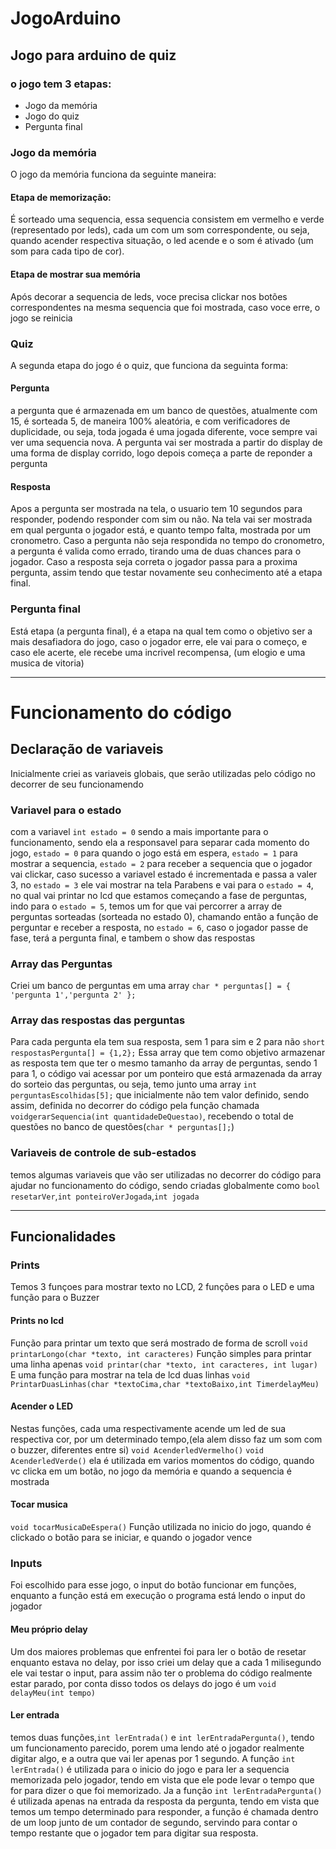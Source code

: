 # JogoArduino


## Jogo para arduino de quiz

### o jogo tem 3 etapas:

- Jogo da memória
- Jogo do quiz
- Pergunta final

### Jogo da memória

O jogo da memória funciona da seguinte maneira:
#### Etapa de memorização:
É sorteado uma sequencia, essa sequencia consistem em vermelho e verde (representado por leds), cada um com um som correspondente, ou seja, quando acender respectiva situação, o led acende e o som é ativado (um som para cada tipo de cor).

#### Etapa de mostrar sua memória

Após decorar a sequencia de leds, voce precisa clickar nos botões correspondentes na mesma sequencia que foi mostrada, caso voce erre, o jogo se reinicia

### Quiz 

A segunda etapa do jogo é o quiz, que funciona da seguinta forma:

#### Pergunta

a pergunta que é armazenada em um banco de questões, atualmente com 15, é sorteada 5, de maneira 100% aleatória, e com verificadores de duplicidade, ou seja, toda jogada é uma jogada diferente, voce sempre vai ver uma sequencia nova. A pergunta vai ser mostrada a partir do display de uma forma de display corrido, logo depois começa a parte de reponder a pergunta 

#### Resposta

Apos a pergunta ser mostrada na tela, o usuario tem 10 segundos para responder, podendo responder com sim ou não. Na tela vai ser mostrada em qual pergunta o jogador está, e quanto tempo falta, mostrada por um cronometro. Caso a pergunta não seja respondida no tempo do cronometro, a pergunta é valida como errado, tirando uma de duas chances para o jogador. Caso a resposta seja correta o jogador passa para a proxima pergunta, assim tendo que testar novamente seu conhecimento até a etapa final.

### Pergunta final

Está etapa (a pergunta final), é a etapa na qual tem como o objetivo ser a mais desafiadora do jogo, caso o jogador erre, ele vai para o começo, e caso ele acerte, ele recebe uma incrivel recompensa, (um elogio e uma musica de vitoria)


-----------------------------------

# Funcionamento do código

## Declaração de variaveis

Inicialmente criei as variaveis globais, que serão utilizadas pelo código no decorrer de seu funcionamendo

### Variavel para o estado
com a variavel `int estado = 0` sendo a mais importante para o funcionamento, sendo ela a responsavel para separar cada momento do jogo, `estado = 0` para quando o jogo está em espera, `estado = 1` para mostrar a sequencia, `estado = 2` para receber a sequencia que o jogador vai clickar, caso sucesso a variavel estado é incrementada e passa a valer 3, no `estado = 3` ele vai mostrar na tela Parabens e vai para o `estado = 4`, no qual vai printar no lcd que estamos começando a fase de perguntas, indo para o `estado = 5`, temos um for que vai percorrer a array de perguntas sorteadas (sorteada no estado 0), chamando então a função de perguntar e receber a resposta, no `estado = 6`, caso o jogador passe de fase, terá a pergunta final, e tambem o show das respostas

### Array das Perguntas

Criei um banco de perguntas em uma array `char * perguntas[] = {
'pergunta 1','pergunta 2'
};`
### Array das respostas das perguntas

Para cada pergunta ela tem sua resposta, sem 1 para sim e 2 para não
`short respostasPergunta[] = {1,2};`
Essa array que tem como objetivo armazenar as resposta tem que ter o mesmo tamanho da array de perguntas, sendo 1 para 1, o código vai acessar por um ponteiro que está armazenada da array do sorteio das perguntas, ou seja, temo junto uma array `int perguntasEscolhidas[5];` que inicialmente não tem valor definido, sendo assim, definida no decorrer do código pela função chamada `voidgerarSequencia(int quantidadeDeQuestao)`, recebendo o total de questões no banco de questões(`char * perguntas[];`)

### Variaveis de controle de sub-estados

temos algumas variaveis que vão ser utilizadas no decorrer do código para ajudar no funcionamento do código, sendo criadas globalmente como `bool resetarVer`,`int ponteiroVerJogada`,`int jogada`

-----------

## Funcionalidades

### Prints

Temos 3 funçoes para mostrar texto no LCD, 2 funções para o LED e uma função para o Buzzer

#### Prints no lcd
Função para printar um texto que será mostrado de forma de scroll
`void printarLongo(char *texto, int caracteres)`
Função simples para printar uma linha apenas
`void printar(char *texto, int caracteres, int lugar)`
E uma função para mostrar na tela de lcd duas linhas 
`void PrintarDuasLinhas(char *textoCima,char *textoBaixo,int TimerdelayMeu)`
#### Acender o LED
Nestas funções, cada uma respectivamente acende um led de sua respectiva cor, por um determinado tempo,(ela alem disso faz um som com o buzzer, diferentes entre si)
`void AcenderledVermelho()`
`void AcenderledVerde()`
ela é utilizada em varios momentos do código, quando vc clicka em um botão, no jogo da memória e quando a sequencia é mostrada

#### Tocar musica

`void tocarMusicaDeEspera()`
Função utilizada no inicio do jogo, quando é clickado o botão para se iniciar, e quando o jogador vence

### Inputs

Foi escolhido para esse jogo, o input do botão funcionar em funções, enquanto a função está em execução o programa está lendo o input do jogador

#### Meu próprio delay

Um dos maiores problemas que enfrentei foi para ler o botão de resetar enquanto estava no delay, por isso criei um delay que a cada 1 milisegundo ele vai testar o input, para assim não ter o problema do código realmente estar parado, por conta disso todos os delays do jogo é um `void delayMeu(int tempo)`

#### Ler entrada

temos duas funções,`int lerEntrada()` e `int lerEntradaPergunta()`, tendo um funcionamento parecido, porem uma lendo até o jogador realmente digitar algo, e a outra que vai ler apenas por 1 segundo.
A função `int lerEntrada()` é utilizada para o inicio do jogo e para ler a sequencia memorizada pelo jogador, tendo em vista que ele pode levar o tempo que for para dizer o que foi memorizado. Ja a função  `int lerEntradaPergunta()` é utilizada apenas na entrada da resposta da pergunta, tendo em vista que temos um tempo determinado para responder, a função é chamada dentro de um loop junto de um contador de segundo, servindo para contar o tempo restante que o jogador tem para digitar sua resposta.

